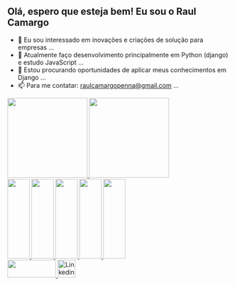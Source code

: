 

## Olá, espero que esteja bem! Eu sou o Raul Camargo

- 👀 Eu sou interessado em inovações e criações de solução para empresas ...
- 🌱 Atualmente faço desenvolvimento principalmente em Python (django) e estudo JavaScript ...
- 💞️ Estou procurando oportunidades de aplicar meus conhecimentos em Django ...
- 📫 Para me contatar: raulcamargopenna@gmail.com ...


<!---
RaulCamargoPenna/RaulCamargoPenna is a ✨ special ✨ repository because its `README.md` (this file) appears on your GitHub profile.
You can click the Preview link to take a look at your changes.
--->
<link rel="stylesheet" href="https://cdn.jsdelivr.net/gh/devicons/devicon@v2.15.1/devicon.min.css">
<div>
  <a href='https://github.com/RaulCamargoPenna' target="_blank">
  <img height='180em' src='https://github-readme-stats.vercel.app/api?username=RaulCamargoPenna&show_icons=true&theme=dracula&hide=xx'>
  <img height='180em' src='https://github-readme-stats.vercel.app/api/top-langs/?username=RaulCamargoPenna&layout=compact&theme=dracula'>
</div>

<div>
  <img height='180em' width='50em' src="https://cdn.jsdelivr.net/gh/devicons/devicon/icons/python/python-original.svg" /> 
  <img height='180em' width='50em' src="https://cdn.jsdelivr.net/gh/devicons/devicon/icons/django/django-plain.svg" />     
  <img height='180em' width='50em' src="https://cdn.jsdelivr.net/gh/devicons/devicon/icons/html5/html5-original.svg" />
  <img height='180em' width='50em' src="https://cdn.jsdelivr.net/gh/devicons/devicon/icons/mysql/mysql-original.svg" />
  <img height='180em' width='50em' src="https://cdn.jsdelivr.net/gh/devicons/devicon/icons/javascript/javascript-original.svg" />
</div>

<div>
  <a href="mailto:raulcamargopenna@gmail.com"><img class="gb_Kc" src="https://ssl.gstatic.com/ui/v1/icons/mail/rfr/logo_gmail_lockup_dark_1x_r5.png" srcset="https://ssl.gstatic.com/ui/v1/icons/mail/rfr/logo_gmail_lockup_dark_2x_r5.png 2x             ,https://ssl.gstatic.com/ui/v1/icons/mail/rfr/logo_gmail_lockup_dark_1x_r5.png 1x" alt aria-hidden="true" role="presentation" style="width:109px;height:40px">
  </a>
  <a href="https://www.linkedin.com/in/raul-camargo-teixeira-penna-6718121b9/"><img src="https://cdn-icons-png.flaticon.com/512/174/174857.png" width="256" height="" alt="Linkedin free icon" title="Linkedin free icon" style="width:40px;height:40px">
  </a>
</div>

